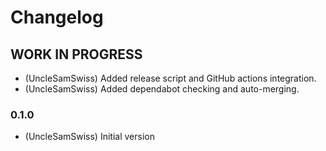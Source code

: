 # Changelog
<!--
	Placeholder for the next version (at the beginning of the line):
	## __WORK IN PROGRESS__
-->

## __WORK IN PROGRESS__

- (UncleSamSwiss) Added release script and GitHub actions integration.
- (UncleSamSwiss) Added dependabot checking and auto-merging.

### 0.1.0

- (UncleSamSwiss) Initial version
